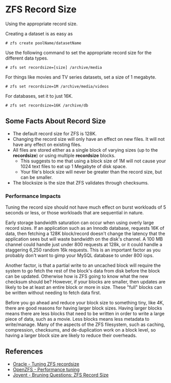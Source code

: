 
ZFS Record Size
=================

Using the appropriate record size.

Creating a dataset is as easy as
```
# zfs create poolName/datasetName
```

Use the following command to set the appropriate record size for the different data types.
```
# zfs set recordsize=[size] /archive/media
```

For things like movies and TV series datasets, set a size of 1 megabyte.
```
# zfs set recordsize=1M /archive/media/videos
```

For databases, set it to just 16K.
```
# zfs set recordsize=16K /archive/db
```

## Some Facts About Record Size
- The default record size for ZFS is 128K.
- Changing the record size will only have an effect on new files. It will not have any effect on existing files.
- All files are stored either as a single block of varying sizes (up to the __recordsize__) or using multiple __recordsize__ blocks.
    * This suggests to me that using a block size of 1M will not cause your 1024 text files to eat up 1 Megabyte of disk space.
    * Your file's block size will never be greater than the record size, but can be smaller.
- The blocksize is the size that ZFS validates through checksums.

### Performance Impacts
Tuning the record size should not have much effect on burst workloads of 5 seconds or less, or those workloads that are sequential in nature.

Early storage bandwidth saturation can occur when using overly large record sizes. If an application such as an Innodb database, requests 16K of data, then fetching a 128K block/record doesn't change the latency that the application sees but will waste bandwidth on the disk's channel. A 100 MB channel could handle just under 800 requests at 128k, or it could handle a staggering 6,250 random 16k requests. This is an important factor as you probably don't want to gimp your MySQL database to under 800 iops.

Another factor, is that a partial write to an uncached block will require the system to go fetch the rest of the block's data from disk before the block can be updated. Otherwise how is ZFS going to know what the new checksum should be? However, if your blocks are smaller, then updates are likely to be at least an entire block or more in size. These "full" blocks can be written without needing to fetch data first.

Before you go ahead and reduce your block size to something tiny, like 4K, there are good reasons for having larger block sizes. Having larger blocks means there are less blocks that need to be written in order to write a large piece of data, such as a movie. Less blocks means less metadata to write/manage. Many of the aspects of the ZFS filesystem, such as caching, compression, checksums, and de-duplication work on a block level, so having a larger block size are likely to reduce their overheads.

## References
- [Oracle - Tuning ZFS recordsize](https://blogs.oracle.com/roch/entry/tuning_zfs_recordsize)
- [OpenZFS - Performance tuning](http://open-zfs.org/wiki/Performance_tuning#Dataset_recordsize)
- [Joyent - Bruning Questions: ZFS Record Size](https://www.joyent.com/blog/bruning-questions-zfs-record-size)